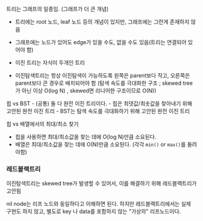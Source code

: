 
트리는 그래프의 일종임. (그래프가 더 큰 개념)
- 트리에는 root 노드, leaf 노드 등의 개념이 있지만, 그래프에는 그런게 존재하지 않음
- 그래프에는 노드가 있어도 edge가 있을 수도, 없을 수도 있음(트리는 연결되어 있어야 함)

- 이진 트리는 자식이 두개인 트리
- 이진탐색트리는 항상 이진탐색이 가능하도록 왼쪽은 parent보다 작고, 오른쪽은 parent보다 큰 경우로 배치되어야 함 (탐색 속도를 극대화한 구조 ; skewed tree가 아닌 이상 O(log N) , skewed면 리니어한 구조이므로 O(N))

힙 vs BST
	- (공통) 둘 다 완전 이진 트리이다.
	- 힙은 최댓값/최솟값을 찾아내기 위해 고안된 완전 이진 트리
	- BST는 탐색 속도를 극대화하기 위해 고안된 완전 이진 트리

힙 vs 배열에서의 최대/최소 찾기
- 힙을 사용하면 최대/최소값을 찾는 데에 O(log N)만큼 소요된다.
- 배열은 최대/최소값을 찾는 데에 O(N)만큼 소요된다. (각각 `min()` or `max()`를 돌려야함)

### 레드블랙트리
이진탐색트리는 skewed tree가 발생할 수 있어서, 이를 해결하기 위해 레드블랙트리가 고안됨

nil node는 리프 노드와 동일하다고 이해하면 된다. 하지만 레드블랙트리에서는 실제 구현도 하지 않고, 별도로 key 나 data를 포함하지 않는 "가상의" 리프노드이다.

